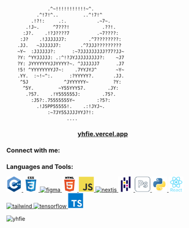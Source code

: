                                                        
                                                       
                                                       
                                                       
                   .^~!!!!!!!!!!!~^.                   
               .^!7!^..         ..^!7!^                
             .!?!:     .:.           .~7~.             
           .!J~.     ^7???!            .??!.           
          :J?.    .!?J????7          .~7????:          
         :J?    .!JJJJJJ7:        .^7????????:         
        .JJ.   ~JJJJJJ7:       .^7JJJ?????????         
        ~Y~  :JJJJJJ?:      :~7JJJJJJJJJ?77?JJ~        
        ?Y: ^YYJJJJJ: .:^!?JYJJJJJJJJJ?:    ~J7        
        ?Y: JYYYYYYYJJYYYY?~. ^JJJJJJ7      .J7        
        !5! ^YYYYYYYYJ7~:    .7YYJYJ^       ~Y~        
        .YY.  :~!~^:.      :?YYYYY?.       .JJ.        
         ^5J             ^JYYYYYY~         ?Y:         
          ^5Y.         ~Y55YYY57.        .JY:          
           .?57.    .!Y555555J:        .75?.           
             :J5?:.75555555Y~        :?5?:             
               .!J5PP55555!.    .:!JYJ~.               
                   :~7JY55JJJJYYJ?!:                   
                          ....                         
                                                       
                                                       
                                                       

<h3 align="center">
<a href="https://yhfie.vercel.app">yhfie.vercel.app</a>
</h3>

<h3 align="left">Connect with me:</h3>
<p align="left">
</p>

<h3 align="left">Languages and Tools:</h3>
<p align="left"> <a href="https://www.w3schools.com/cpp/" target="_blank" rel="noreferrer"> <img src="https://raw.githubusercontent.com/devicons/devicon/master/icons/cplusplus/cplusplus-original.svg" alt="cplusplus" width="40" height="40"/> </a> <a href="https://www.w3schools.com/css/" target="_blank" rel="noreferrer"> <img src="https://raw.githubusercontent.com/devicons/devicon/master/icons/css3/css3-original-wordmark.svg" alt="css3" width="40" height="40"/> </a> <a href="https://www.figma.com/" target="_blank" rel="noreferrer"> <img src="https://www.vectorlogo.zone/logos/figma/figma-icon.svg" alt="figma" width="40" height="40"/> </a> <a href="https://www.w3.org/html/" target="_blank" rel="noreferrer"> <img src="https://raw.githubusercontent.com/devicons/devicon/master/icons/html5/html5-original-wordmark.svg" alt="html5" width="40" height="40"/> </a> <a href="https://developer.mozilla.org/en-US/docs/Web/JavaScript" target="_blank" rel="noreferrer"> <img src="https://raw.githubusercontent.com/devicons/devicon/master/icons/javascript/javascript-original.svg" alt="javascript" width="40" height="40"/> </a> <a href="https://nextjs.org/" target="_blank" rel="noreferrer"> <img src="https://cdn.worldvectorlogo.com/logos/nextjs-2.svg" alt="nextjs" width="40" height="40"/> </a> <a href="https://pandas.pydata.org/" target="_blank" rel="noreferrer"> <img src="https://raw.githubusercontent.com/devicons/devicon/2ae2a900d2f041da66e950e4d48052658d850630/icons/pandas/pandas-original.svg" alt="pandas" width="40" height="40"/> </a> <a href="https://www.photoshop.com/en" target="_blank" rel="noreferrer"> <img src="https://raw.githubusercontent.com/devicons/devicon/master/icons/photoshop/photoshop-line.svg" alt="photoshop" width="40" height="40"/> </a> <a href="https://www.python.org" target="_blank" rel="noreferrer"> <img src="https://raw.githubusercontent.com/devicons/devicon/master/icons/python/python-original.svg" alt="python" width="40" height="40"/> </a> <a href="https://reactjs.org/" target="_blank" rel="noreferrer"> <img src="https://raw.githubusercontent.com/devicons/devicon/master/icons/react/react-original-wordmark.svg" alt="react" width="40" height="40"/> </a> <a href="https://tailwindcss.com/" target="_blank" rel="noreferrer"> <img src="https://www.vectorlogo.zone/logos/tailwindcss/tailwindcss-icon.svg" alt="tailwind" width="40" height="40"/> </a> <a href="https://www.tensorflow.org" target="_blank" rel="noreferrer"> <img src="https://www.vectorlogo.zone/logos/tensorflow/tensorflow-icon.svg" alt="tensorflow" width="40" height="40"/> </a> <a href="https://www.typescriptlang.org/" target="_blank" rel="noreferrer"> <img src="https://raw.githubusercontent.com/devicons/devicon/master/icons/typescript/typescript-original.svg" alt="typescript" width="40" height="40"/> </a> </p>

<p><img align="center" src="https://github-readme-stats.vercel.app/api/top-langs?username=yhfie&show_icons=true&locale=en&layout=compact" alt="yhfie" /></p>

